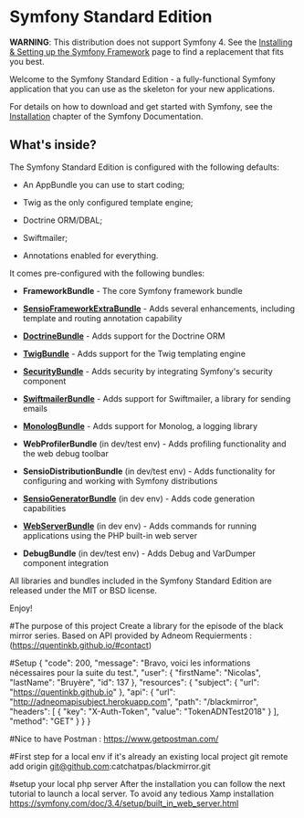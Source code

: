 Symfony Standard Edition
========================

**WARNING**: This distribution does not support Symfony 4. See the
[Installing & Setting up the Symfony Framework][15] page to find a replacement
that fits you best.

Welcome to the Symfony Standard Edition - a fully-functional Symfony
application that you can use as the skeleton for your new applications.

For details on how to download and get started with Symfony, see the
[Installation][1] chapter of the Symfony Documentation.

What's inside?
--------------

The Symfony Standard Edition is configured with the following defaults:

  * An AppBundle you can use to start coding;

  * Twig as the only configured template engine;

  * Doctrine ORM/DBAL;

  * Swiftmailer;

  * Annotations enabled for everything.

It comes pre-configured with the following bundles:

  * **FrameworkBundle** - The core Symfony framework bundle

  * [**SensioFrameworkExtraBundle**][6] - Adds several enhancements, including
    template and routing annotation capability

  * [**DoctrineBundle**][7] - Adds support for the Doctrine ORM

  * [**TwigBundle**][8] - Adds support for the Twig templating engine

  * [**SecurityBundle**][9] - Adds security by integrating Symfony's security
    component

  * [**SwiftmailerBundle**][10] - Adds support for Swiftmailer, a library for
    sending emails

  * [**MonologBundle**][11] - Adds support for Monolog, a logging library

  * **WebProfilerBundle** (in dev/test env) - Adds profiling functionality and
    the web debug toolbar

  * **SensioDistributionBundle** (in dev/test env) - Adds functionality for
    configuring and working with Symfony distributions

  * [**SensioGeneratorBundle**][13] (in dev env) - Adds code generation
    capabilities

  * [**WebServerBundle**][14] (in dev env) - Adds commands for running applications
    using the PHP built-in web server

  * **DebugBundle** (in dev/test env) - Adds Debug and VarDumper component
    integration

All libraries and bundles included in the Symfony Standard Edition are
released under the MIT or BSD license.

Enjoy!

[1]:  https://symfony.com/doc/3.4/setup.html
[6]:  https://symfony.com/doc/current/bundles/SensioFrameworkExtraBundle/index.html
[7]:  https://symfony.com/doc/3.4/doctrine.html
[8]:  https://symfony.com/doc/3.4/templating.html
[9]:  https://symfony.com/doc/3.4/security.html
[10]: https://symfony.com/doc/3.4/email.html
[11]: https://symfony.com/doc/3.4/logging.html
[13]: https://symfony.com/doc/current/bundles/SensioGeneratorBundle/index.html
[14]: https://symfony.com/doc/current/setup/built_in_web_server.html
[15]: https://symfony.com/doc/current/setup.html


#The purpose of this project
Create a library for the episode of the black mirror series.
Based on API provided by Adneom 
Requierments : (https://quentinkb.github.io/#contact)

#Setup
{
    "code": 200,
    "message": "Bravo, voici les informations nécessaires pour la suite du test.",
    "user": {
        "firstName": "Nicolas",
        "lastName": "Bruyère",
        "id": 137
    },
    "resources": {
        "subject": {
            "url": "https://quentinkb.github.io"
        },
        "api": {
            "url": "http://adneomapisubject.herokuapp.com",
            "path": "/blackmirror",
            "headers": [
                {
                    "key": "X-Auth-Token",
                    "value": "TokenADNTest2018"
                }
            ],
            "method": "GET"
        }
    }
}

#Nice to have
Postman : https://www.getpostman.com/

#First step for a local env if it's already an existing local project
git remote add origin git@github.com:catchatpas/blackmirror.git

#setup your local php server
After the installation you can follow the next tutorial to launch a local server. To avoid any tedious Xamp installation
https://symfony.com/doc/3.4/setup/built_in_web_server.html